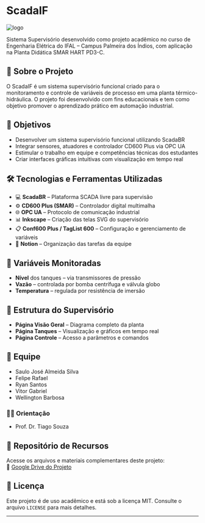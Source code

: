 # ScadaIF
![logo](https://github.com/user-attachments/assets/efa09f9a-3868-4a17-9615-894494d3f904)

Sistema Supervisório desenvolvido como projeto acadêmico no curso de Engenharia Elétrica do IFAL – Campus Palmeira dos Índios, com aplicação na Planta Didática SMAR HART PD3-C.

## 📌 Sobre o Projeto

O ScadaIF é um sistema supervisório funcional criado para o monitoramento e controle de variáveis de processo em uma planta térmico-hidráulica. O projeto foi desenvolvido com fins educacionais e tem como objetivo promover o aprendizado prático em automação industrial.

## 🎯 Objetivos

- Desenvolver um sistema supervisório funcional utilizando ScadaBR
- Integrar sensores, atuadores e controlador CD600 Plus via OPC UA
- Estimular o trabalho em equipe e competências técnicas dos estudantes
- Criar interfaces gráficas intuitivas com visualização em tempo real

## 🛠 Tecnologias e Ferramentas Utilizadas

- 💻 **ScadaBR** – Plataforma SCADA livre para supervisão
- ⚙️ **CD600 Plus (SMAR)** – Controlador digital multimalha
- 🌐 **OPC UA** – Protocolo de comunicação industrial
- 📊 **Inkscape** – Criação das telas SVG do supervisório
- 📋 **Conf600 Plus / TagList 600** – Configuração e gerenciamento de variáveis
- 🧠 **Notion** – Organização das tarefas da equipe

## 🧪 Variáveis Monitoradas

- **Nível** dos tanques – via transmissores de pressão
- **Vazão** – controlada por bomba centrífuga e válvula globo
- **Temperatura** – regulada por resistência de imersão

## 🧩 Estrutura do Supervisório

- **Página Visão Geral** – Diagrama completo da planta
- **Página Tanques** – Visualização e gráficos em tempo real
- **Página Controle** – Acesso a parâmetros e comandos

## 👥 Equipe

- Saulo José Almeida Silva  
- Felipe Rafael  
- Ryan Santos  
- Vitor Gabriel  
- Wellington Barbosa  

### 👨‍🏫 Orientação
- Prof. Dr. Tiago Souza  

## 📂 Repositório de Recursos

Acesse os arquivos e materiais complementares deste projeto:  
🔗 [Google Drive do Projeto](https://drive.google.com/drive/u/0/folders/15YMyIHWoA6mXo0NkPDXBgZLRlXG_NbX-)

## 📃 Licença

Este projeto é de uso acadêmico e está sob a licença MIT. Consulte o arquivo `LICENSE` para mais detalhes.

---
